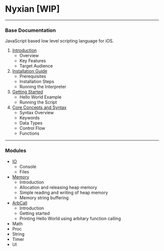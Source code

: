 # Nyxian [WIP]

***

### Base Documentation

JavaScript based low level scripting language for iOS.

1. [Introduction](Documentation/Introduction.md)
   - Overview
   - Key Features
   - Target Audience
2. [Installation Guide](Documentation/Installation_Guide.md)
   - Prerequisites
   - Installation Steps
   - Running the Interpreter
3. [Getting Started](Documentation/Getting_Started.md)
   - Hello World Example
   - Running the Script
4. [Core Concepts and Syntax](Documentation/Core_Concepts_and_Syntax.md)
   - Syntax Overview
   - Keywords
   - Data Types
   - Control Flow
   - Functions

***

### Modules

- [IO](Documentation/Modules/IO.md)
  - Console
  - Files
- [Memory](Documentation/Modules/Memory.md)
  - Introduction
  - Allocation and releasing heap memory
  - Simple reading and writing of heap memory
  - Memory string buffering
- [ArbCall](Documentation/Modules/ArbCall.md)
  - Introduction
  - Getting started
  - Printing Hello World using arbitary function calling
- Math
- Proc
- String
- Timer
- UI
